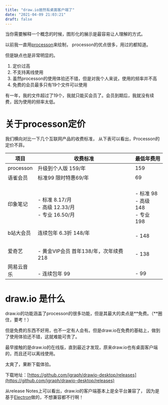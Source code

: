 ```yaml
---
title: "draw.io居然有桌面客户端了"
date: "2021-04-09 21:03:21"
draft: false
---
```



当你需要解释一个概念的时候，图形化的展示是最容易让人理解的方式。

以前我一直用[processon](https://www.processon.com/diagrams)来绘制， processon的优点很多，用过的都知道。

但是缺点也是非常明显的。

1. 定价过高
2. 不支持离线使用
3. 虽然processon的使用体验还不错，但是对我个人来说，使用的频率并不高
4. 免费的会员最多只有19个文件可以使用

有一年，我的文件超过了19个，我就只能买会员了。会员到期后，我就没有续费，因为使用的频率太低。



# 关于processon定价

我们横向对比一下几个互联网产品的收费标准， 从下表可以看出，Processon的定价不菲。

| 项目 | 收费标准 | 最低年费用 |
| --- | --- | --- |
| processon | 升级到个人版 159/年 | 159 |
| 语雀会员 | 标准99 限时特惠69/年 | 69 |
| 印象笔记 | <br />- 标准 8.17/月<br />- 高级 12.33/月<br />- 专业 16.50/月<br /> | <br />- 标准 98<br />- 高级 148<br />- 专业 198<br /> |
| b站大会员 | 连续包年 6.3折 148/年 | <br />- 148<br /> |
| 爱奇艺 | <br />- 黄金VIP会员 首年138/年，次年续费218<br /> | <br />- 138<br /> |
| 网易云音乐 | <br />- 连续包年 99<br /> | <br />- 99<br /> |



# draw.io 是什么
draw.io的功能涵盖了processon的很多功能，但是其最大的卖点是**免费。（**圈住，要考！）

但是免费的东西不好用，也不一定有人会有。但是draw.io在免费的基础上，做到了使用体验还不错，这就难能可贵了。

最早接触的是draw.io的在线版，直到最近才发现，原来draw.io也有桌面客户端的，而且还可以离线使用。

太爽了，果断下载体验。

下载地址：[https://github.com/jgraph/drawio-desktop/releases](https://github.com/jgraph/drawio-desktop/releases)

从release Notes上可以看出，draw.io的客户端基本上是全平台兼容了， 因为是基于[Electron](https://electronjs.org/)做的，不想兼容都不行啊！<br />
